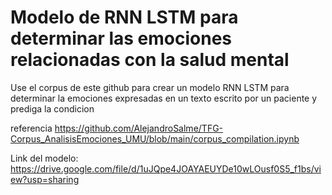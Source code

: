 # Modelo de RNN LSTM para determinar las emociones relacionadas con la salud mental

Use el corpus de este github para crear un modelo RNN LSTM para determinar la emociones expresadas en un texto escrito por un paciente y prediga la condicion

referencia https://github.com/AlejandroSalme/TFG-Corpus_AnalisisEmociones_UMU/blob/main/corpus_compilation.ipynb

Link del modelo: https://drive.google.com/file/d/1uJQpe4JOAYAEUYDe10wLOusf0S5_f1bs/view?usp=sharing

